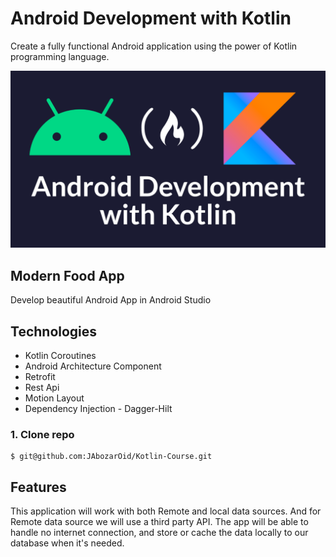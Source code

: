 # Android Development with Kotlin

Create a fully functional Android application using the power of Kotlin programming language.

![adk](androiddevelopment.png)

## Modern Food App 

Develop beautiful Android App in Android Studio 

## Technologies

- Kotlin Coroutines
- Android Architecture Component
- Retrofit
- Rest Api
- Motion Layout
- Dependency Injection - Dagger-Hilt

### 1. Clone repo

```
$ git@github.com:JAbozarOid/Kotlin-Course.git
```

## Features
This application will work with both Remote and local data sources. And for Remote data source we will use a third party API.
The app will be able to handle no internet connection, and store or cache the data locally to our database when it's needed.
